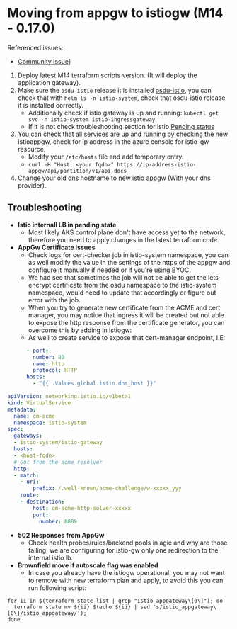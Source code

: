 # Moving from appgw to istiogw (M14 - 0.17.0)

Referenced issues:

* [Community issue](https://community.opengroup.org/osdu/platform/deployment-and-operations/infra-azure-provisioning/-/issues/236)]

1. Deploy latest M14 terraform scripts version. (It will deploy the application gateway).
2. Make sure the `osdu-istio` release it is installed [osdu-istio](https://community.opengroup.org/osdu/platform/deployment-and-operations/helm-charts-azure/-/tree/v0.16.0/osdu-istio), you can check that with `helm ls -n istio-system`, check that osdu-istio release it is installed correctly.
    * Additionally check if istio gateway is up and running: `kubectl get svc -n istio-system istio-ingressgateway`
    * If it is not check troubleshooting section for istio [Pending status](appgw-istiogw-migration.md#Troubleshooting)
3. You can check that all services are up and running by checking the new istioappgw, check for ip address in the azure console for istio-gw resource.
    * Modify your `/etc/hosts` file and add temporary entry.
    * `curl -H "Host: <your fqdn>" https://ip-address-istio-appgw/api/partition/v1/api-docs`
4. Change your old dns hostname to new istio appgw (With your dns provider).

## Troubleshooting

* __Istio internall LB in pending state__
  * Most likely AKS control plane don't have access yet to the network, therefore you need to apply changes in the latest terraform code.
* __AppGw Certificate issues__
  * Check logs for cert-checker job in istio-system namespace, you can as well modify the value in the settings of the https of the appgw and configure it manually if needed or if you're using BYOC.
  * We had see that sometimes the job will not be able to get the lets-encrypt certificate from the osdu namespace to the istio-system namespace, would need to update that accordingly or figure out error with the job.
  * When you try to generate new certificate from the ACME and cert manager, you may notice that ingress it will be created but not able to expose the http response from the certificate generator, you can overcome this by adding in istiogw:
  * As well to create service to expose that cert-manager endpoint, I.E:

```yaml
      - port:
        number: 80
        name: http
        protocol: HTTP
      hosts:
        - "{{ .Values.global.istio.dns_host }}"
```

```yaml
apiVersion: networking.istio.io/v1beta1
kind: VirtualService
metadata:
  name: cm-acme
  namespace: istio-system
spec:
  gateways:
  - istio-system/istio-gateway
  hosts:
  - <host-fqdn>
  # Got from the acme resolver
  http:
  - match:
    - uri:
        prefix: /.well-known/acme-challenge/w-xxxxx_yyy
    route:
    - destination:
        host: cm-acme-http-solver-xxxxx
        port:
          number: 8089
```

* __502 Responses from AppGw__
  * Check health probes/rules/backend pools in agic and why are those failing, we are configuring for istio-gw only one redirection to the internal istio lb.
* __Brownfield move if autoscale flag was enabled__
  * In case you already have the istiogw operational, you may not want to remove with new terraform plan and apply, to avoid this you can run following script:

```shell
for ii in $(terraform state list | grep "istio_appgateway\[0\]"); do
  terraform state mv ${ii} $(echo ${ii} | sed 's/istio_appgateway\[0\]/istio_appgateway/');
done
```
